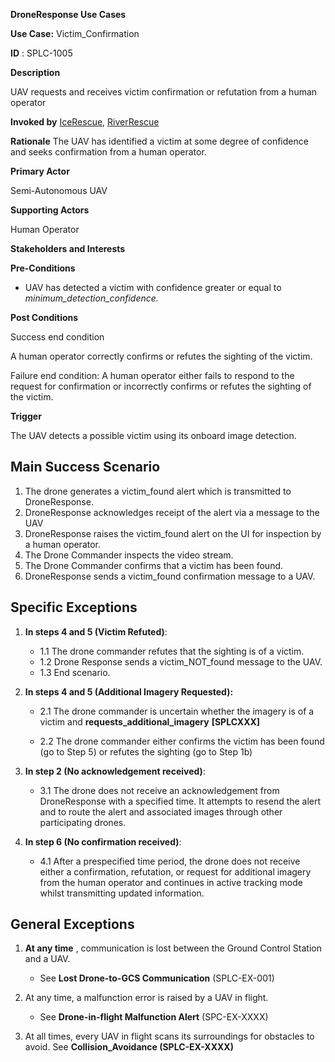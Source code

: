 **DroneResponse Use Cases**

**Use Case:** Victim_Confirmation

**ID** : SPLC-1005

**Description**

UAV requests and receives victim confirmation or refutation from a human operator

**Invoked by**
[IceRescue](../main/IceRescue.md), [RiverRescue](../main/RiverRescue.md)

**Rationale**
The UAV has identified a victim at some degree of confidence and seeks confirmation from a human operator.

**Primary Actor**

Semi-Autonomous UAV

**Supporting Actors**

Human Operator

**Stakeholders and Interests**

**Pre-Conditions**

- UAV has detected a victim with confidence greater or equal to _minimum\_detection\_confidence._

**Post Conditions**

Success end condition

A human operator correctly confirms or refutes the sighting of the victim.

Failure end condition:
 A human operator either fails to respond to the request for confirmation or incorrectly confirms or refutes the sighting of the victim.

**Trigger**

The UAV detects a possible victim using its onboard image detection.

## Main Success Scenario

1. The drone generates a victim\_found alert which is transmitted to DroneResponse.
2. DroneResponse acknowledges receipt of the alert via a message to the UAV
3. DroneResponse raises the victim\_found alert on the UI for inspection by a human operator.
4. The Drone Commander inspects the video stream.
5. The Drone Commander confirms that a victim has been found.
6. DroneResponse sends a victim\_found confirmation message to a UAV.

## Specific Exceptions

1. **In steps 4 and 5 (Victim Refuted)**:

   * 1.1 The drone commander refutes that the sighting is of a victim.
   * 1.2 Drone Response sends a victim\_NOT\_found message to the UAV.
   * 1.3 End scenario.

2. **In steps 4 and 5 (Additional Imagery Requested):**

   * 2.1 The drone commander is uncertain whether the imagery is of a victim and **requests\_additional\_imagery** **[SPLCXXX]**

   * 2.2 The drone commander either confirms the victim has been found (go to Step 5) or refutes the sighting (go to Step 1b)

3. **In step 2 (No acknowledgement received)**:

   * 3.1 The drone does not receive an acknowledgement from DroneResponse with a specified time. It attempts to resend the alert and to route the alert and associated images through other participating drones.

4. **In step 6 (No confirmation received)**:

   * 4.1 After a prespecified time period, the drone does not receive either a confirmation, refutation, or request for additional imagery from the human operator and continues in active tracking mode whilst transmitting updated information.

## General Exceptions

1. **At any time** , communication is lost between the Ground Control Station and a UAV.

   * See **Lost Drone-to-GCS Communication** (SPLC-EX-001)

2. At any time, a malfunction error is raised by a UAV in flight.
   * See **Drone-in-flight Malfunction Alert** (SPC-EX-XXXX)

3. At all times, every UAV in flight scans its surroundings for obstacles to avoid. See **Collision\_Avoidance (SPLC-EX-XXXX)**
